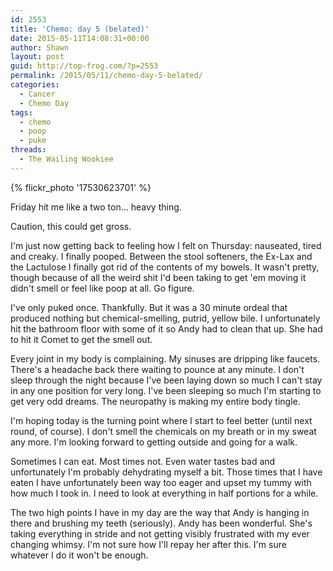 ```yaml
---
id: 2553
title: 'Chemo: day 5 (belated)'
date: 2015-05-11T14:08:31+00:00
author: Shawn
layout: post
guid: http://top-frog.com/?p=2553
permalink: /2015/05/11/chemo-day-5-belated/
categories:
  - Cancer
  - Chemo Day
tags:
  - chemo
  - poop
  - puke
threads:
  - The Wailing Wookiee
---
```

{% flickr_photo '17530623701' %} 

Friday hit me like a two ton… heavy thing.

Caution, this could get gross.

I'm just now getting back to feeling how I felt on Thursday: nauseated, tired and creaky. I finally pooped. Between the stool softeners, the Ex-Lax and the Lactulose I finally got rid of the contents of my bowels. It wasn't pretty, though because of all the weird shit I'd been taking to get 'em moving it didn't smell or feel like poop at all. Go figure.

I've only puked once. Thankfully. But it was a 30 minute ordeal that produced nothing but chemical-smelling, putrid, yellow bile. I unfortunately hit the bathroom floor with some of it so Andy had to clean that up. She had to hit it Comet to get the smell out.

Every joint in my body is complaining. My sinuses are dripping like faucets. There's a headache back there waiting to pounce at any minute. I don't sleep through the night because I've been laying down so much I can't stay in any one position for very long. I've been sleeping so much I'm starting to get very odd dreams. The neuropathy is making my entire body tingle. 

I'm hoping today is the turning point where I start to feel better (until next round, of course). I don't smell the chemicals on my breath or in my sweat any more. I'm looking forward to getting outside and going for a walk.

Sometimes I can eat. Most times not. Even water tastes bad and unfortunately I'm probably dehydrating myself a bit. Those times that I have eaten I have unfortunately been way too eager and upset my tummy with how much I took in. I need to look at everything in half portions for a while.

The two high points I have in my day are the way that Andy is hanging in there and brushing my teeth (seriously). Andy has been wonderful. She's taking everything in stride and not getting visibly frustrated with my ever changing whimsy. I'm not sure how I'll repay her after this. I'm sure whatever I do it won't be enough.